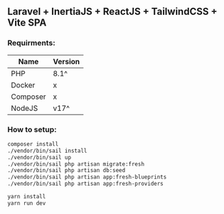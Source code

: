 ## Laravel + InertiaJS + ReactJS + TailwindCSS + Vite SPA

### Requirments:
| Name| Version |
| ------ | ------ |
| PHP | 8.1^ |
| Docker | x |
| Composer | x |
| NodeJS | v17^ |

### How to setup:
```bash
composer install
./vendor/bin/sail install
./vendor/bin/sail up
./vendor/bin/sail php artisan migrate:fresh
./vendor/bin/sail php artisan db:seed
./vendor/bin/sail php artisan app:fresh-blueprints
./vendor/bin/sail php artisan app:fresh-providers
```

```bash
yarn install
yarn run dev
```

